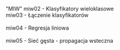 "MIW"
miw02 - Klasyfikatory wieloklasowe<br>
miw03 - Łączenie klasyfikatorów<br>
<br>miw04 - Regresja liniowa<br>
<br>miw05 - Sieć gęsta - propagacja wsteczna<br>
